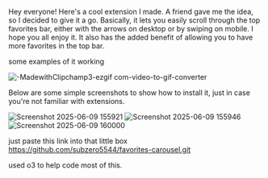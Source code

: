 Hey everyone! Here's a cool extension I made. A friend gave me the idea, so I decided to give it a go. Basically, it lets you easily scroll through the top favorites bar, either with the arrows on desktop or by swiping on mobile. I hope you all enjoy it. It also has the added benefit of allowing you to have more favorites in the top bar.

some examples of it working

![-MadewithClipchamp3-ezgif com-video-to-gif-converter](https://github.com/user-attachments/assets/09c7ae64-b81d-4061-a9d2-e9556f546749)



Below are some simple screenshots to show how to install it, just in case you're not familiar with extensions.


![Screenshot 2025-06-09 155921](https://github.com/user-attachments/assets/ef09edcf-d708-4449-b625-590f29b82090)
![Screenshot 2025-06-09 155946](https://github.com/user-attachments/assets/3457a428-8f53-4675-bb33-437b863ae398)
![Screenshot 2025-06-09 160000](https://github.com/user-attachments/assets/71b961d0-63b3-4d45-950e-a3266c6b837b)

just paste this link into that little box https://github.com/subzero5544/favorites-carousel.git

used o3 to help code most of this.
